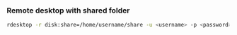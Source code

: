 ### Remote desktop with shared folder
```bash
rdesktop -r disk:share=/home/username/share -u <username> -p <password> x.x.x.x
```
